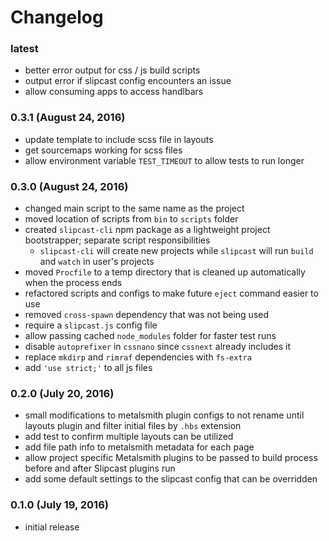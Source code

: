 # Changelog

### latest

- better error output for css / js build scripts
- output error if slipcast config encounters an issue
- allow consuming apps to access handlbars


### 0.3.1 (August 24, 2016)

- update template to include scss file in layouts
- get sourcemaps working for scss files
- allow environment variable `TEST_TIMEOUT` to allow tests to run longer


### 0.3.0 (August 24, 2016)

- changed main script to the same name as the project
- moved location of scripts from `bin` to `scripts` folder
- created `slipcast-cli` npm package as a lightweight project bootstrapper; separate script responsibilities
    - `slipcast-cli` will create new projects while `slipcast` will run `build` and `watch` in user's projects
- moved `Procfile` to a temp directory that is cleaned up automatically when the process ends
- refactored scripts and configs to make future `eject` command easier to use
- removed `cross-spawn` dependency that was not being used
- require a `slipcast.js` config file
- allow passing cached `node_modules` folder for faster test runs
- disable `autoprefixer` in `cssnano` since `cssnext` already includes it
- replace `mkdirp` and `rimraf` dependencies with `fs-extra`
- add `'use strict;'` to all js files


### 0.2.0 (July 20, 2016)

- small modifications to metalsmith plugin configs to not rename until layouts plugin and filter initial files by `.hbs` extension
- add test to confirm multiple layouts can be utilized
- add file path info to metalsmith metadata for each page
- allow project specific Metalsmith plugins to be passed to build process before and after Slipcast plugins run
- add some default settings to the slipcast config that can be overridden


### 0.1.0 (July 19, 2016)

- initial release
